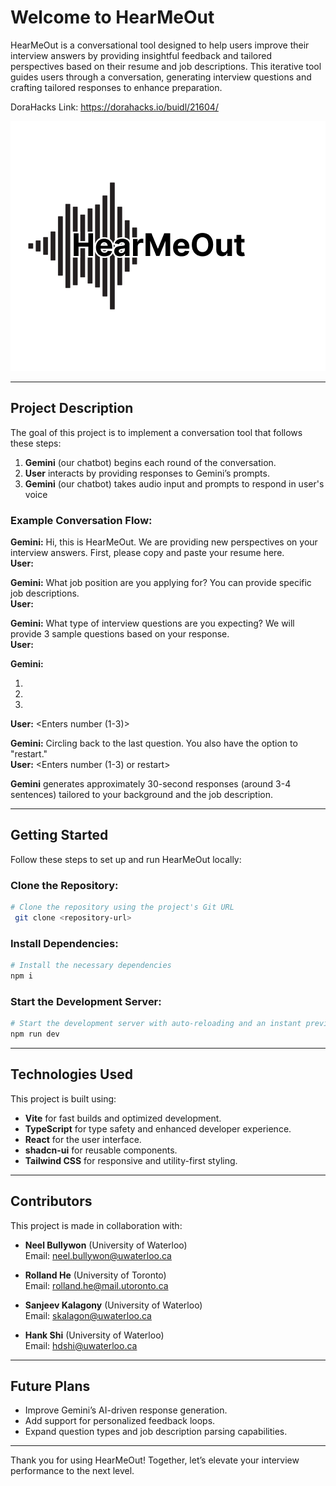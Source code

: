 # Welcome to HearMeOut

HearMeOut is a conversational tool designed to help users improve their interview answers by providing insightful feedback and tailored perspectives based on their resume and job descriptions. This iterative tool guides users through a conversation, generating interview questions and crafting tailored responses to enhance preparation.

DoraHacks Link: https://dorahacks.io/buidl/21604/


![](HearMeOut.png)

---

## Project Description

The goal of this project is to implement a conversation tool that follows these steps:

1. **Gemini** (our chatbot) begins each round of the conversation.
2. **User** interacts by providing responses to Gemini’s prompts.
3. **Gemini** (our chatbot) takes audio input and prompts to respond in user's voice

### Example Conversation Flow:

**Gemini:** Hi, this is HearMeOut. We are providing new perspectives on your interview answers. First, please copy and paste your resume here.  
**User:** <Enters resume>

**Gemini:** What job position are you applying for? You can provide specific job descriptions.  
**User:** <Enters job>

**Gemini:** What type of interview questions are you expecting? We will provide 3 sample questions based on your response.  
**User:** <Enter question type>

**Gemini:**
1. <Question1>  
2. <Question2>  
3. <Question3>  
**User:** <Enters number (1-3)>

**Gemini:** Circling back to the last question. You also have the option to "restart."  
**User:** <Enters number (1-3) or restart>

**Gemini** generates approximately 30-second responses (around 3-4 sentences) tailored to your background and the job description.

- - -

## Getting Started

Follow these steps to set up and run HearMeOut locally:

### Clone the Repository:
```sh
# Clone the repository using the project's Git URL
 git clone <repository-url>
```

### Install Dependencies:
```sh
# Install the necessary dependencies
npm i
```

### Start the Development Server:
```sh
# Start the development server with auto-reloading and an instant preview
npm run dev
```

---

## Technologies Used

This project is built using:

- **Vite** for fast builds and optimized development.
- **TypeScript** for type safety and enhanced developer experience.
- **React** for the user interface.
- **shadcn-ui** for reusable components.
- **Tailwind CSS** for responsive and utility-first styling.

---

## Contributors

This project is made in collaboration with:

- **Neel Bullywon** (University of Waterloo)  
  Email: [neel.bullywon@uwaterloo.ca](mailto:neel.bullywon@uwaterloo.ca)

- **Rolland He** (University of Toronto)  
  Email: [rolland.he@mail.utoronto.ca](mailto:rolland.he@mail.utoronto.ca)

- **Sanjeev Kalagony** (University of Waterloo)   
  Email: [skalagon@uwaterloo.ca](mailto:skalagon@uwaterloo.ca)

- **Hank Shi** (University of Waterloo)  
  Email: [hdshi@uwaterloo.ca](mailto:hdshi@uwaterloo.ca)

---

## Future Plans 

- Improve Gemini’s AI-driven response generation.
- Add support for personalized feedback loops.
- Expand question types and job description parsing capabilities.

---

Thank you for using HearMeOut! Together, let’s elevate your interview performance to the next level.

